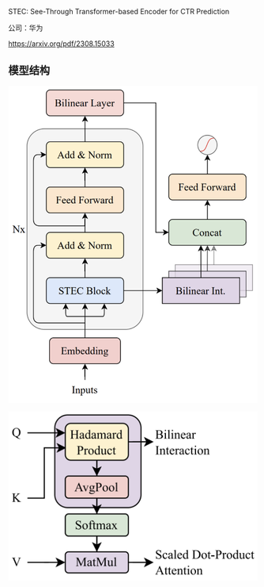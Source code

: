  STEC: See-Through Transformer-based Encoder for CTR Prediction

公司：华为

https://arxiv.org/pdf/2308.15033

## 模型结构

![1719926234175](image/README/1719926234175.png)

![1719926270684](image/README/1719926270684.png)
